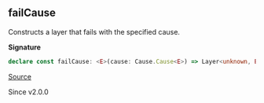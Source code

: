 ## failCause

Constructs a layer that fails with the specified cause.

**Signature**

```ts
declare const failCause: <E>(cause: Cause.Cause<E>) => Layer<unknown, E>
```

[Source](https://github.com/Effect-TS/effect/tree/main/packages/effect/src/Layer.ts#L337)

Since v2.0.0